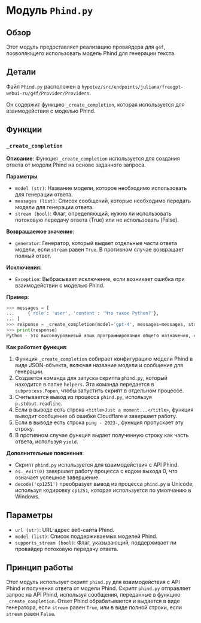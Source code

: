 # Модуль `Phind.py` 

## Обзор

Этот модуль предоставляет реализацию провайдера для `g4f`, позволяющего использовать модель Phind  для генерации текста. 

## Детали

Файл `Phind.py` расположен в `hypotez/src/endpoints/juliana/freegpt-webui-ru/g4f/Provider/Providers`. 

Он содержит функцию `_create_completion`, которая используется для взаимодействия с моделью Phind.

## Функции

### `_create_completion`

**Описание**: Функция  `_create_completion`  используется для создания ответа от модели Phind на основе заданного запроса.

**Параметры**:

- `model (str)`:  Название модели, которое необходимо использовать для генерации ответа.
- `messages (list)`: Список сообщений, которые необходимо передать модели для генерации ответа.
- `stream (bool)`: Флаг, определяющий, нужно ли использовать потоковую передачу ответа (True) или не использовать (False).

**Возвращаемое значение**:

- `generator`: Генератор, который выдает отдельные части ответа модели, если `stream` равен `True`. В противном случае возвращает  полный ответ.

**Исключения**:

- `Exception`: Выбрасывает исключение, если возникает ошибка при взаимодействии с моделью Phind.

**Пример**:

```python
>>> messages = [
...     {'role': 'user', 'content': 'Что такое Python?'},
... ]
>>> response = _create_completion(model='gpt-4', messages=messages, stream=False)
>>> print(response)
Python - это высокоуровневый язык программирования общего назначения, созданный Гвидо ван Россумом и впервые выпущенный в 1991 году. Он интерпретируемый, что означает, что его код выполняется построчно, без предварительной компиляции, что делает его более удобным для быстрой разработки. Python широко используется в различных областях, включая веб-разработку, научные вычисления, обработку данных, машинное обучение и многое другое.
```

**Как работает функция**:

1.  Функция  `_create_completion`  собирает конфигурацию модели Phind в виде JSON-объекта, включая название модели и сообщения для генерации.
2.  Создается команда для запуска скрипта  `phind.py`, который находится в папке `helpers`. Эта команда передается в  `subprocess.Popen`, чтобы запустить скрипт в отдельном процессе.
3.  Считывается вывод из процесса `phind.py`,  используя  `p.stdout.readline`.
4.  Если в выводе есть строка `<title>Just a moment...</title>`,  функция выводит сообщение об ошибке Cloudflare и завершает работу.
5.  Если в выводе есть строка `ping - 2023-`,  функция пропускает эту строку.
6.  В противном случае функция выдает полученную строку как часть ответа,  используя  `yield`. 

**Дополнительные пояснения**:

- Скрипт  `phind.py`  используется для взаимодействия с API Phind.
-  `os._exit(0)`  завершает работу процесса с кодом выхода 0, что означает успешное завершение.
-  `decode('cp1251')`  преобразует вывод из процесса  `phind.py`  в Unicode, используя кодировку  `cp1251`, которая используется по умолчанию в Windows.

## Параметры

- `url (str)`: URL-адрес веб-сайта Phind.
- `model (list)`: Список поддерживаемых моделей Phind.
- `supports_stream (bool)`: Флаг, указывающий, поддерживает ли провайдер потоковую передачу ответа.

## Принцип работы

Этот модуль использует скрипт  `phind.py`  для взаимодействия с API Phind и получения ответа от модели Phind. Скрипт  `phind.py`  отправляет запрос на API Phind, используя сообщения, переданные в функцию  `_create_completion`. Ответ Phind обрабатывается и выдается в виде генератора, если  `stream`  равен  `True`, или в виде полной строки, если  `stream`  равен  `False`.